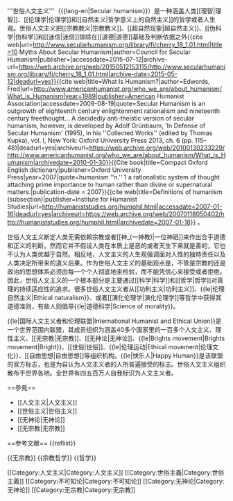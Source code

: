 '''世俗人文主义'''（{{lang-en|Secular humanism}}）是一种涵盖人类[[理智|理智]]、[[伦理学|伦理学]]和[[自然主义|哲学意义上的自然主义]]的哲学或者人生观。世俗人文主义把[[宗教教义|宗教教义]]、[[超自然现象|超自然主义]]、[[伪科学|伪科学]]和[[迷信|迷信]]排除在[[道德|道德]]基础及判断依据之外<ref>{{cite web|url=http://www.secularhumanism.org/library/fi/cherry_18_1.01.html|title=10 Myths About Secular Humanism|author=Council for Secular Humanism|publisher=|accessdate=2015-07-12|archive-url=https://web.archive.org/web/20150512153115/http://www.secularhumanism.org/library/fi/cherry_18_1.01.html|archive-date=2015-05-12|deadurl=yes}}</ref><ref name="americanhumanist">{{cite web|title=What Is Humanism?|author=Edwords, Fred|url=http://www.americanhumanist.org/who_we_are/about_humanism/What_is_Humanism|year=1989|publisher=American Humanist Association|accessdate=2009-08-19|quote=Secular Humanism is an outgrowth of eighteenth century enlightenment rationalism and nineteenth century freethought... A decidedly anti-theistic version of secular humanism, however, is developed by Adolf Grünbaum, 'In Defense of Secular Humanism' (1995), in his ''Collected Works'' (edited by Thomas Kupka), vol. I, New York: Oxford University Press 2013, ch. 6 (pp. 115–48)|deadurl=yes|archiveurl=https://web.archive.org/web/20100130233229/http://www.americanhumanist.org/who_we_are/about_humanism/What_is_Humanism|archivedate=2010-01-30}}</ref><ref name="oxford-secularhumanism">{{Cite book|title=Compact Oxford English dictionary|publisher=Oxford University Press|year=2007|quote=humanism ''n.'' 1 a rationalistic system of thought attaching prime importance to human rather than divine or supernatural matters.|publication-date = 2007}}</ref><ref name="humaniststudies">{{cite web|title=Definitions of humanism (subsection)|publisher=Institute for Humanist Studies|url=http://humaniststudies.org/humphil.html|accessdate=2007-01-16|deadurl=yes|archiveurl=https://web.archive.org/web/20070118050402/http://humaniststudies.org/humphil.html|archivedate=2007-01-18}}</ref>
。

世俗人文主义断定人类无需依赖宗教或者[[神_(一神教)|一位神祇]]来作出合乎道德和正义的判断。然而它并不假设人类在本质上是恶的或者天生下来就是善的，它也不认为人类优越于自然。相反地，人文主义的人生观强调面对人性的独特责任以及人类决定所带来的道义后果。作为世俗人文主义的基础观点是，不管是宗教的还是政治的思想体系必须由每一个个人彻底地来检验，而不能凭信心来接受或者拒绝。因此，世俗人文主义的一个根本部分是主要通过[[科学|科学]]和[[哲学|哲学]]对真理的持续适应性的追求。很多世俗人文主义者从[[功利主义|功利主义]]、{{le|伦理自然主义|Ethical naturalism}}、或者[[演化伦理学|演化伦理学]]等哲学中获得其道德准则，有些人则倡导{{le|道德科学|Science of morality}}。

{{le|国际人文主义者和伦理联盟|International Humanist and Ethical Union}}是一个世界范围内联盟，其成员组织为涵盖40多个国家里的一百多个人文主义、理性主义、[[无宗教|无宗教]]、[[无神论|无神论]]、{{le|Brights movement|Brights movement|Bright}}、[[世俗|世俗]]、{{le|伦理运动|Ethical movement|伦理文化}}、[[自由思想|自由思想]]等组织机构。{{le|快乐人|Happy Human}}是该联盟的官方标志，也是为自认为人文主义者的人所普遍接受的标志。世俗人文主义组织散布于世界各地。全世界有四五百万人自我标识为人文主义者。

==參見==
* [[人文主义|人文主义]]
* [[世俗主义|世俗主义]]
* [[无神论|无神论]]
* [[无宗教|无宗教]]

==参考文献==
{{reflist}}

{{无宗教}}
{{宗教哲学}}
{{哲学}}

[[Category:人文主义|Category:人文主义]]
[[Category:世俗主義|Category:世俗主義]]
[[Category:不可知论|Category:不可知论]]
[[Category:无神论|Category:无神论]]
[[Category:无宗教|Category:无宗教]]